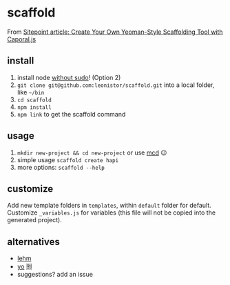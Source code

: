 # scaffold

From [Sitepoint article: Create Your Own Yeoman-Style Scaffolding Tool with Caporal.js](https://www.sitepoint.com/scaffolding-tool-caporal-js/)

## install

1. install node [without sudo](https://docs.npmjs.com/getting-started/fixing-npm-permissions)! (Option 2)
2. `git clone git@github.com:leonistor/scaffold.git` into a local folder, like `~/bin`
3. `cd scaffold`
4. `npm install`
5. `npm link` to get the scaffold command 

## usage

1. `mkdir new-project && cd new-project` or use [mcd](https://unix.stackexchange.com/questions/9123/is-there-a-one-liner-that-allows-me-to-create-a-directory-and-move-into-it-at-th) :wink:
2. simple usage `scaffold create hapi`
3. more options: `scaffold --help`

## customize

Add new template folders in `templates`, within `default` folder for default. Customize `_variables.js` for variables (this file will not be copied into the generated project).

## alternatives

- [lehm](https://mustardamus.github.io/lehm/)
- [yo](http://yeoman.io/) :u5272:
- suggestions? add an issue
